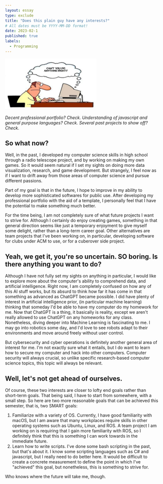 ```yaml
---
layout: essay
type: exclude
title: "Does this plain guy have any interests?"
# All dates must be YYYY-MM-DD format!
date: 2023-02-1
published: true
labels:
  - Programming
---
```


<img width="300px" class="rounded float-start pe-4" src="../img/dumb.png">

*Decent professional portfolio? Check.
Understanding of javascript and general purpose languages? Check.
Several past projects to show off? Check.*

## So what now?

Well, in the past, I developed my computer science skills in high school through a radio telescope project, and by working on making my own games. So it would seem natural if I set my sights on doing more data visualization, research, and game development. But strangely, I feel now as if I want to drift away from those areas of computer science and pursue different passions.

Part of my goal is that in the future, I hope to improve in my ability to develop more sophisticated softwares for public use. After developing my professional portfolio with the aid of a template, I personally feel that I have the potential to make something much better. 

For the time being, I am not completely sure of what future projects I want to strive for. Although I certainly do enjoy creating games, something in that general direction seems like just a temporary enjoyment to give myself some delight, rather than a long-term career goal. Other alternatives are team projects that I've been working on, in particular, developing software for clubs under ACM to use, or for a cuberover side project.

## Yeah, we get it, you're so uncertain. SO boring. Is there anything you want to do?

Although I have not fully set my sights on anything in particular, I would like to explore more about the computer's ability to comprehend data, and artificial intelligence. Right now, I am completely confused on how any of this AI stuff works, but its absurd to think how far it has come in that something as advanced as ChatGPT became possible. I did have plenty of interest in artificial intelligence prior, (in particular machine learning) thinking that someday I'd be able to have my computer do my homework for me. Now that ChatGPT is a thing, it basically is reality, except we aren't really allowed to use ChatGPT on any homeworks for any class. Nonetheless, diving deeper into Machine Learning is fascinating to me. I may go into robotics some day, and I'd love to see robots adapt to their environments and move around freely without user control.

But cybersecurity and cyber operations is definitely another general area of interest for me. I'm not exactly sure what it entails, but I do want to learn how to secure my computer and hack into other computers. Computer security will always crucial, so unlike specific research-based computer science topics, this topic will always be relevant. 

## Well, let's not get ahead of ourselves.

Of course, these two interests are closer to lofty end goals rather than short-term goals. That being said, I have to start from somewhere, with a small step. So here are two more reasonable goals that can be achieved this semester, that is, two SMART goals:

1) Familiarize with a variety of OS. Currently, I have good familiarity with macOS, but I am aware that many workplaces require skills in other operating systems such as Ubuntu, Linux, and ROS. A team project I am working on is requiring that I gain more familiarity with ROS, so I definitely think that this is something I can work towards in the immediate future.
2) Learn how to write scripts. I've done some bash scripting in the past, but that's about it. I know some scripting languages such as C# and javascript, but I really need to do better here. It would be difficult to create a concrete measurement to define the point in which I've "achieved" this goal, but nonetheless, this is something to strive for.

Who knows where the future will take me, though. 
